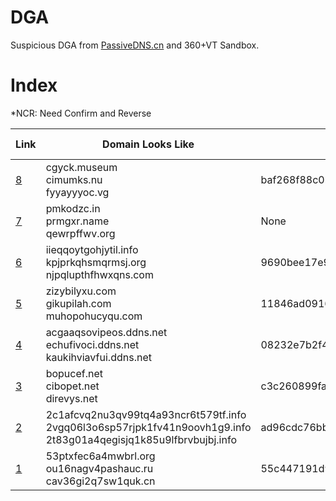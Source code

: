 # DGA
Suspicious DGA from [PassiveDNS.cn](https://passivedns.cn/) and 360+VT Sandbox.
# Index
*NCR: Need Confirm and Reverse 

Link | Domain Looks Like | MD5 | Source | Additional Info
---|---|---|---|---
[8](https://github.com/360netlab/DGA/issues/8) | cgyck.museum<br>cimumks.nu<br>fyyayyyoc.vg | baf268f88c0bf8501efe2cdeee712ce1 | VT  |  NCR
[7](https://github.com/360netlab/DGA/issues/7) | pmkodzc.in<br>prmgxr.name<br>qewrpffwv.org | None  | PDNS  |  NCR
[6](https://github.com/360netlab/DGA/issues/6) | iieqqoytgohjytil.info<br>kpjprkqhsmqrmsj.org<br>njpqlupthfhwxqns.com | 9690bee17e9d4b83ae584f5d91849a6e  | VT  |  NCR
[5](https://github.com/360netlab/DGA/issues/5) | zizybilyxu.com<br>gikupilah.com<br>muhopohucyqu.com | 11846ad0916e66a25defcf41b676d0f7  | VT  |  NCR
[4](https://github.com/360netlab/DGA/issues/4) | acgaaqsovipeos.ddns.net<br>echufivoci.ddns.net<br>kaukihviavfui.ddns.net | 08232e7b2f4d1753bc872a100673b05a  | 360 Sandbox  |  Done<br> DGA of symmi
[3](https://github.com/360netlab/DGA/issues/3) | bopucef.net<br>cibopet.net<br>direvys.net | c3c260899fa7caea5edc4cfe5ad57e9c  | VT  |  NCR
[2](https://github.com/360netlab/DGA/issues/2) | 2c1afcvq2nu3qv99tq4a93ncr6t579tf.info<br>2vgq06l3o6sp57rjpk1fv41n9oovh1g9.info<br>2t83g01a4qegisjq1k85u9lfbrvbujbj.info | ad96cdc76bb48811adc89fb56805e2ba  | VT  | NCR
[1](https://github.com/360netlab/DGA/issues/1) | 53ptxfec6a4mwbrl.org<br>ou16nagv4pashauc.ru<br>cav36gi2q7sw1quk.cn | 55c447191d9566c7442e25c4caf0d2fe  | PDNS + 360 Sandbox  | NCR
